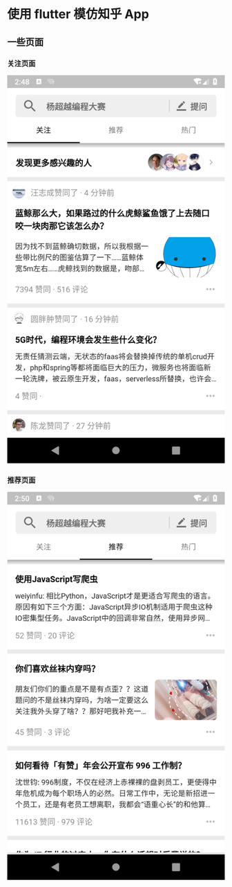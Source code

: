 # 使用 flutter 模仿**知乎** App

## 一些页面

### 关注页面

![关注页面](https://github.com/tjx666/zhihu-faker/blob/master/screenshots/follow.png?raw=true)

### 推荐页面

![推荐页面](https://github.com/tjx666/zhihu-faker/blob/master/screenshots/recommend.png?raw=true)